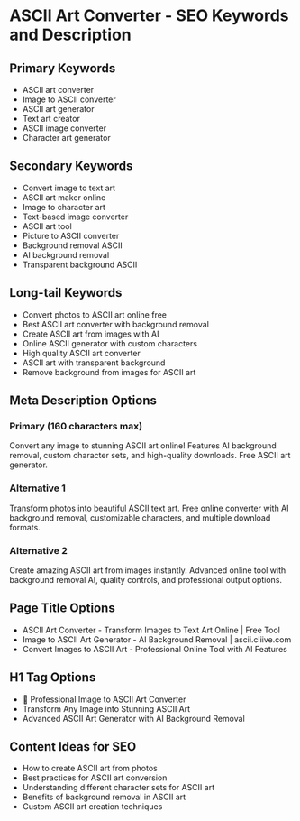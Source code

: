 # ASCII Art Converter - SEO Keywords and Description

## Primary Keywords
- ASCII art converter
- Image to ASCII converter  
- ASCII art generator
- Text art creator
- ASCII image converter
- Character art generator

## Secondary Keywords
- Convert image to text art
- ASCII art maker online
- Image to character art
- Text-based image converter
- ASCII art tool
- Picture to ASCII converter
- Background removal ASCII
- AI background removal
- Transparent background ASCII

## Long-tail Keywords
- Convert photos to ASCII art online free
- Best ASCII art converter with background removal
- Create ASCII art from images with AI
- Online ASCII generator with custom characters
- High quality ASCII art converter
- ASCII art with transparent background
- Remove background from images for ASCII art

## Meta Description Options

### Primary (160 characters max)
Convert any image to stunning ASCII art online! Features AI background removal, custom character sets, and high-quality downloads. Free ASCII art generator.

### Alternative 1
Transform photos into beautiful ASCII text art. Free online converter with AI background removal, customizable characters, and multiple download formats.

### Alternative 2  
Create amazing ASCII art from images instantly. Advanced online tool with background removal AI, quality controls, and professional output options.

## Page Title Options
- ASCII Art Converter - Transform Images to Text Art Online | Free Tool
- Image to ASCII Art Generator - AI Background Removal | ascii.cliive.com
- Convert Images to ASCII Art - Professional Online Tool with AI Features

## H1 Tag Options
- 🎨 Professional Image to ASCII Art Converter
- Transform Any Image into Stunning ASCII Art
- Advanced ASCII Art Generator with AI Background Removal

## Content Ideas for SEO
- How to create ASCII art from photos
- Best practices for ASCII art conversion
- Understanding different character sets for ASCII art
- Benefits of background removal in ASCII art
- Custom ASCII art creation techniques
